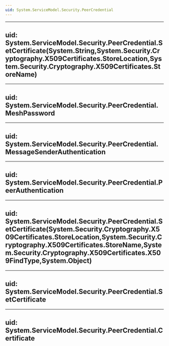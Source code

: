 ```yaml
---
uid: System.ServiceModel.Security.PeerCredential
---
```


---
uid: System.ServiceModel.Security.PeerCredential.SetCertificate(System.String,System.Security.Cryptography.X509Certificates.StoreLocation,System.Security.Cryptography.X509Certificates.StoreName)
---

---
uid: System.ServiceModel.Security.PeerCredential.MeshPassword
---

---
uid: System.ServiceModel.Security.PeerCredential.MessageSenderAuthentication
---

---
uid: System.ServiceModel.Security.PeerCredential.PeerAuthentication
---

---
uid: System.ServiceModel.Security.PeerCredential.SetCertificate(System.Security.Cryptography.X509Certificates.StoreLocation,System.Security.Cryptography.X509Certificates.StoreName,System.Security.Cryptography.X509Certificates.X509FindType,System.Object)
---

---
uid: System.ServiceModel.Security.PeerCredential.SetCertificate
---

---
uid: System.ServiceModel.Security.PeerCredential.Certificate
---
